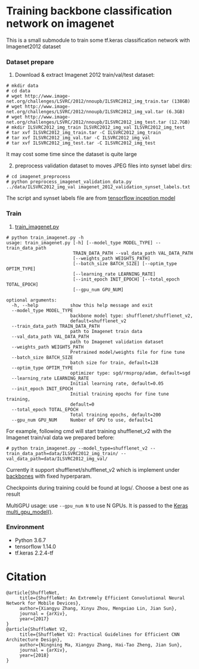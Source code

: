 # Training backbone classification network on imagenet

This is a small submodule to train some tf.keras classification network with Imagenet2012 dataset

### Dataset prepare
1. Download & extract Imagenet 2012 train/val/test dataset:

```
# mkdir data
# cd data
# wget http://www.image-net.org/challenges/LSVRC/2012/nnoupb/ILSVRC2012_img_train.tar (138GB)
# wget http://www.image-net.org/challenges/LSVRC/2012/nnoupb/ILSVRC2012_img_val.tar (6.3GB)
# wget http://www.image-net.org/challenges/LSVRC/2012/nnoupb/ILSVRC2012_img_test.tar (12.7GB)
# mkdir ILSVRC2012_img_train ILSVRC2012_img_val ILSVRC2012_img_test
# tar xvf ILSVRC2012_img_train.tar -C ILSVRC2012_img_train
# tar xvf ILSVRC2012_img_val.tar -C ILSVRC2012_img_val
# tar xvf ILSVRC2012_img_test.tar -C ILSVRC2012_img_test
```

It may cost some time since the dataset is quite large

2. preprocess validation dataset to moves JPEG files into synset label dirs:

```
# cd imagenet_preprocess
# python preprocess_imagenet_validation_data.py ../data/ILSVRC2012_img_val imagenet_2012_validation_synset_labels.txt
```

The script and synset labels file are from [tensorflow inception model](https://github.com/tensorflow/models/tree/master/research/inception/inception/data)

### Train
1. [train_imagenet.py](https://github.com/david8862/keras-YOLOv3-model-set/blob/master/yolo3/models/backbones/imagenet_training/train_imagenet.py)
```
# python train_imagenet.py -h
usage: train_imagenet.py [-h] [--model_type MODEL_TYPE] --train_data_path
                         TRAIN_DATA_PATH --val_data_path VAL_DATA_PATH
                         [--weights_path WEIGHTS_PATH]
                         [--batch_size BATCH_SIZE] [--optim_type OPTIM_TYPE]
                         [--learning_rate LEARNING_RATE]
                         [--init_epoch INIT_EPOCH] [--total_epoch TOTAL_EPOCH]
                         [--gpu_num GPU_NUM]

optional arguments:
  -h, --help            show this help message and exit
  --model_type MODEL_TYPE
                        backbone model type: shufflenet/shufflenet_v2,
                        default=shufflenet_v2
  --train_data_path TRAIN_DATA_PATH
                        path to Imagenet train data
  --val_data_path VAL_DATA_PATH
                        path to Imagenet validation dataset
  --weights_path WEIGHTS_PATH
                        Pretrained model/weights file for fine tune
  --batch_size BATCH_SIZE
                        batch size for train, default=128
  --optim_type OPTIM_TYPE
                        optimizer type: sgd/rmsprop/adam, default=sgd
  --learning_rate LEARNING_RATE
                        Initial learning rate, default=0.05
  --init_epoch INIT_EPOCH
                        Initial training epochs for fine tune training,
                        default=0
  --total_epoch TOTAL_EPOCH
                        Total training epochs, default=200
  --gpu_num GPU_NUM     Number of GPU to use, default=1
```

For example, following cmd will start training shufflenet_v2 with the Imagenet train/val data we prepared before:

```
# python train_imagenet.py --model_type=shufflenet_v2 --train_data_path=data/ILSVRC2012_img_train/ --val_data_path=data/ILSVRC2012_img_val/
```


Currently it support shufflenet/shufflenet_v2 which is implement under [backbones](https://github.com/david8862/keras-YOLOv3-model-set/tree/master/yolo3/models/backbones) with fixed hyperparam.

Checkpoints during training could be found at logs/. Choose a best one as result

MultiGPU usage: use `--gpu_num N` to use N GPUs. It is passed to the [Keras multi_gpu_model()](https://keras.io/utils/#multi_gpu_model).


### Environment
- Python 3.6.7
- tensorflow 1.14.0
- tf.keras 2.2.4-tf


# Citation
```
@article{ShuffleNet,
     title={ShuffleNet: An Extremely Efficient Convolutional Neural Network for Mobile Devices},
     author={Xiangyu Zhang, Xinyu Zhou, Mengxiao Lin, Jian Sun},
     journal = {arXiv},
     year={2017}
}
@article{ShuffleNet V2,
     title={ShuffleNet V2: Practical Guidelines for Efficient CNN Architecture Design},
     author={Ningning Ma, Xiangyu Zhang, Hai-Tao Zheng, Jian Sun},
     journal = {arXiv},
     year={2018}
}
```
